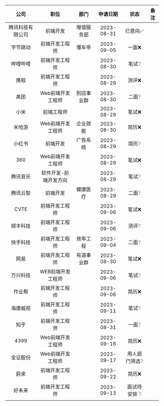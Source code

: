 |       公司       |         职位          |    部门    |  申请日期  |            状态            | 备注 |
|:----------------:|:---------------------:|:----------:|:----------:|:--------------------------:|:----:|
| 腾讯科技有限公司 |       前端开发        | 增值服务部 | 2023-08-31 |  已意向:white_check_mark:  |      |
|     字节跳动     |    前端开发工程师     |   懂车帝   | 2023-09-05 |          一面:x:           |      |
|     哔哩哔哩     |    前端开发工程师     |            | 2023-08-30 |    笔试:grey_question:     |      |
|       携程       |    前端开发工程师     |            | 2023-08-29 |          测评:x:           |      |
|       美团       |   Web前端开发工程师   | 到店事业群 | 2023-08-30 |    二面:grey_question:     |      |
|       小米       |      前端工程师       |            | 2023-08-29 |          笔试:x:           |      |
|      米哈游      |   Web前端开发工程师   |  企业效能  | 2023-08-30 |          简历:x:           |      |
|      小红书      |       前端开发        |  广告系统  | 2023-08-29 |    简历:grey_question:     |      |
|       360        |   Web前端开发工程师   |            | 2023-08-29 |    笔试:x:     |      |
|     腾讯音乐     | 软件开发-前端开发方向 |            | 2023-08-29 |    笔试:grey_question:     |      |
|     腾讯云智     |       前端开发        |  健康医疗  | 2023-08-29 |    二面:grey_question:     |      |
|       CVTE       |    前端开发工程师     |            | 2023-09-06 |          笔试:x:           |      |
|     顺丰科技     |    前端开发工程师     |            | 2023-09-06 |    测评:grey_question:     |      |
|     快手科技     |    前端开发工程师     |  效率工程  | 2023-09-04 |    二面:grey_question:     |      |
|       网易       |    前端开发工程师     | 有道事业群 | 2023-08-30 |    笔试:x:     |      |
|     万兴科技     |   WEB前端开发工程师   |            | 2023-09-06 |    笔试:grey_question:     |      |
|      作业帮      |    前端开发工程师     |            | 2023-09-06 |          简历:x:           |      |
|     海康威视     |    前端开发工程师     |            | 2023-09-11 |    笔试:grey_question:     |      |
|       知乎       |    前端开发工程师     |            | 2023-08-31 |    一面:grey_question:     |      |
|       4399       |   Web前端开发工程师   |            | 2023-09-16 |          简历:x:           |      |
|     金证股份     |   Web前端开发工程师   |            | 2023-09-17 |      用人部门筛选❔       |      |
|       蔚来       |    前端开发工程师     |            | 2023-09-22 |          简历:x:           |      |
|      好未来      |    前端开发工程师     |            | 2023-09-13 | 面试待安排 :grey_question: |      |
|                  |                       |            |            |                            |      |
